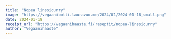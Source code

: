 ```yaml
---
title: "Nopea linssicurry"
image: "https://vegaanibotti.lauravuo.me/2024/01/2024-01-18_small.png"
date: 2024-01-18
receipt_url: "https://vegaanihaaste.fi/reseptit/nopea-linssicurry"
author: "Vegaanihaaste"
---
```

